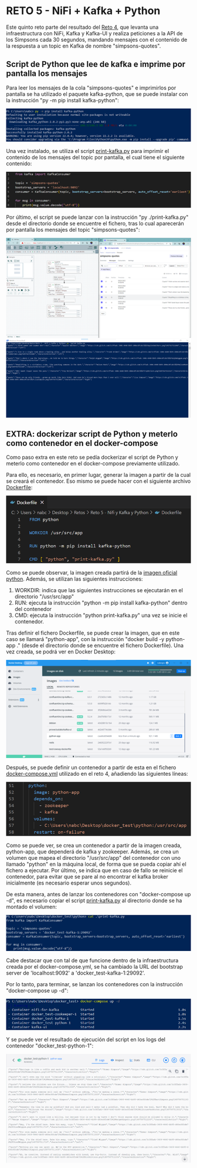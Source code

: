 # RETO 5 - NiFi + Kafka + Python

Este quinto reto parte del resultado del [Reto 4](../RETO%204/README.md), que levanta una infraestructura con NiFi, Kafka y Kafka-UI y realiza peticiones a la API de los Simpsons cada 30 segundos, mandando mensajes con el contenido de la respuesta a un topic en Kafka de nombre "simpsons-quotes".

## Script de Python que lee de kafka e imprime por pantalla los mensajes

Para leer los mensajes de la cola "simpsons-quotes" e imprimirlos por pantalla se ha utilizado el paquete kafka-python, que se puede instalar con la instrucción "py -m pip install kafka-python":

![Captura de la instrucción "py -m pip install kafka-python"](reto5_1.png)

Una vez instalado, se utiliza el script [print-kafka.py](print-kafka.py) para imprimir el contenido de los mensajes del topic por pantalla, el cual tiene el siguiente contenido:

![Captura del fichero print-kafka.py](reto5_2.png)

Por último, el script se puede lanzar con la instrucción "py ./print-kafka.py" desde el directorio donde se encuentre el fichero, tras lo cual aparecerán por pantalla los mensajes del topic "simpsons-quotes":

![Captura de NiFi y de Kafka-UI](reto5_3.png)
![Captura de la instrucción "py ./print-kafka.py"](reto5_4.png)

## EXTRA: dockerizar script de Python y meterlo como contenedor en el docker-compose

Como paso extra en este reto se pedía dockerizar el script de Python y meterlo como contenedor en el docker-compose previamente utilizado.

Para ello, es necesario, en primer lugar, generar la imagen a partir de la cual se creará el contenedor. Eso mismo se puede hacer con el siguiente archivo [Dockerfile](Dockerfile):

![Captura del fichero Dockerfile](reto5_5.png)

Como se puede observar, la imagen creada partirá de la [imagen oficial python](https://registry.hub.docker.com/_/python). Además, se utilizan las siguientes instrucciones:
1. WORKDIR: indica que las siguientes instrucciones se ejecutarán en el directorio "/usr/src/app"
2. RUN: ejecuta la instrucción "python -m pip install kafka-python" dentro del contenedor
3. CMD: ejecuta la instrucción "python print-kafka.py" una vez se inicie el contenedor.

Tras definir el fichero Dockerfile, se puede crear la imagen, que en este caso se llamará "python-app", con la instrucción "docker build -y python-app ." (desde el directorio donde se encuentre el fichero Dockerfile). Una vez creada, se podrá ver en Docker Desktop:

![Captura de Docker Desktop](reto5_6.png)

Después, se puede definir un contenedor a partir de esta en el fichero [docker-compose.yml](docker-compose.yml) utilizado en el reto 4, añadiendo las siguientes líneas:

![Captura de service "python" en docker-compose.yml](reto5_7.png)

Como se puede ver, se crea un contenedor a partir de la imagen creada, python-app, que dependerá de kafka y zookeeper. Además, se crea un volumen que mapea el directorio "/usr/src/app" del contenedor con uno llamado "python" en la máquina local, de forma que se pueda copiar ahí el fichero a ejecutar. Por último, se indica que en caso de fallo se reinicie el contenedor, para evitar que se pare al no encontrar el kafka broker inicialmente (es necesario esperar unos segundos). 

De esta manera, antes de lanzar los contenedores con "docker-compose up -d", es necesario copiar el script [print-kafka.py](print-kafka-extra.py) al directorio donde se ha montado el volumen:

![Captura de contenido de print-kafka.py modificado](reto5_8.png)

Cabe destacar que con tal de que funcione dentro de la infraestructura creada por el docker-compose.yml, se ha cambiado la URL del bootstrap server de 'localhost:9092' a 'docker_test-kafka-1:29092'.

Por lo tanto, para terminar, se lanzan los contenedores con la instrucción "docker-compose up -d":

![Captura de la instrucción "docker-compose up -d"](reto5_9.png)

Y se puede ver el resultado de ejecución del script en los logs del contenedor "docker_test-python-1":

![Captura de logs del contenedor docker_test-python-1](reto5_10.png)